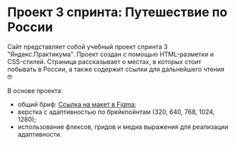 # Проект 3 спринта: Путешествие по России

Сайт представляет собой учебный проект спринта 3 "Яндекс.Практикума". 
Проект создан с помощью HTML-разметки и CSS-стилей. Страница рассказывает о местах, в которых стоит побывать в России, а также содержит ссылки для дальнейшего чтения 🤓

В основе проекта: 

* общий бриф: [Ссылка на макет в Figma](https://www.figma.com/file/OyRWEjU6wBwRe1hapzQoLx/Sprint-3%3A-Russia-%2F-desktop-%2B-mobile?node-id=28503%3A0); 
* верстка с адаптивностью по брейкпойнтам (320, 640, 768, 1024, 1280); 
* использование флексов, гридов и медиа выражения для реализации адаптивности. 


